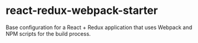 # react-redux-webpack-starter
Base configuration for a React + Redux application that uses Webpack and NPM scripts for the build process.
